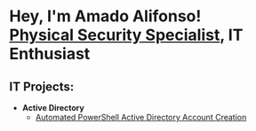 <h1>Hey, I'm Amado Alifonso! <br/><a href="https://github.com/AmadoAlifonso">Physical Security Specialist</a>, IT Enthusiast</h1>

<h2>IT Projects:</h2>

- <b>Active Directory</b>
  - [Automated PowerShell Active Directory Account Creation](https://github.com/AmadoAlifonso/Automated_AD_Add_With_PowerShell)



<!--
**joshmadakor1/joshmadakor1** is a ✨ _special_ ✨ repository because its `README.md` (this file) appears on your GitHub profile.

Here are some ideas to get you started:

- 🔭 I’m currently working on ...
- 🌱 I’m currently learning ...
- 👯 I’m looking to collaborate on ...
- 🤔 I’m looking for help with ...
- 💬 Ask me about ...
- 📫 How to reach me: ...
- 😄 Pronouns: ...
- ⚡ Fun fact: ...
-->
